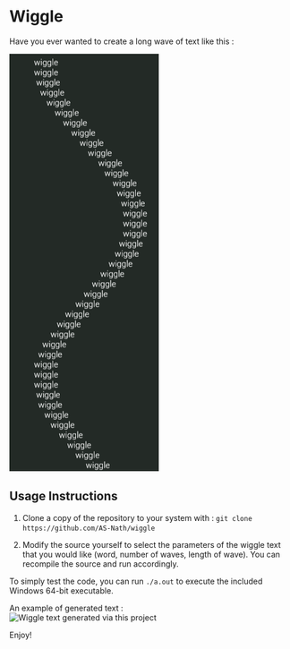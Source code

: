 # Wiggle

Have you ever wanted to create a long wave of text like this : 

![An image of text printed in a wave pattern.](images/default.png)

## Usage Instructions
1. Clone a copy of the repository to your system with :
   ```git clone https://github.com/AS-Nath/wiggle```

2. Modify the source yourself to select the parameters of the wiggle text that you would like (word, number of waves, length of wave). You can recompile the source and run accordingly.

To simply test the code, you can run ```./a.out``` to execute the included Windows 64-bit executable.

An example of generated text : \
![Wiggle text generated via this project](images/custom.png)

Enjoy!
